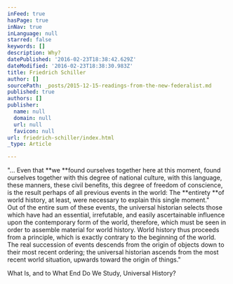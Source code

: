 ```yaml
---
inFeed: true
hasPage: true
inNav: true
inLanguage: null
starred: false
keywords: []
description: Why?
datePublished: '2016-02-23T18:38:42.629Z'
dateModified: '2016-02-23T18:38:30.983Z'
title: Friedrich Schiller
author: []
sourcePath: _posts/2015-12-15-readings-from-the-new-federalist.md
published: true
authors: []
publisher:
  name: null
  domain: null
  url: null
  favicon: null
url: friedrich-schiller/index.html
_type: Article

---
```

"... Even that **we **found ourselves together here at this moment, found ourselves together with this degree of national culture, with this language, these manners, these civil benefits, this degree of freedom of conscience, is the result perhaps of all previous events in the world: The **entirety **of world history, at least, were necessary to explain this single moment."  
Out of the entire sum of these events, the universal historian selects those which have had an essential, irrefutable, and easily ascertainable influence upon the contemporary form of the world, therefore, which must be seen in order to assemble material for world history. World history thus proceeds from a principle, which is exactly contrary to the beginning of the world. The real succession of events descends from the origin of objects down to their most recent ordering; the universal historian ascends from the most recent world situation, upwards toward the origin of things."

What Is, and to What End Do We Study, Universal History?